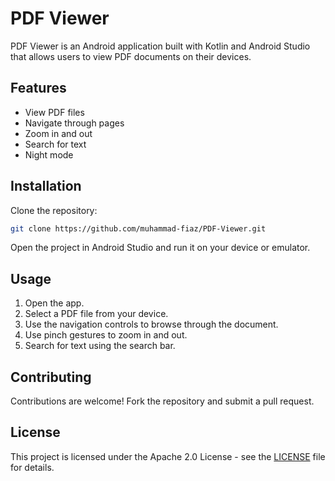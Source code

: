 # PDF Viewer

PDF Viewer is an Android application built with Kotlin and Android Studio that allows users to view PDF documents on their devices.

## Features

- View PDF files
- Navigate through pages
- Zoom in and out
- Search for text
- Night mode

## Installation

Clone the repository:

```sh
git clone https://github.com/muhammad-fiaz/PDF-Viewer.git
```
Open the project in Android Studio and run it on your device or emulator.

## Usage

1. Open the app.
2. Select a PDF file from your device.
3. Use the navigation controls to browse through the document.
4. Use pinch gestures to zoom in and out.
5. Search for text using the search bar. 

## Contributing

Contributions are welcome! Fork the repository and submit a pull request.

## License
This project is licensed under the Apache 2.0 License - see the [LICENSE](./LICENSE) file for details.